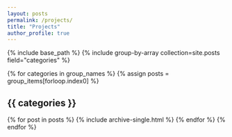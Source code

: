 ```yaml
---
layout: posts
permalink: /projects/
title: "Projects"
author_profile: true
---
```


{% include base_path %}
{% include group-by-array collection=site.posts field="categories" %}

{% for categories in group_names %}
  {% assign posts = group_items[forloop.index0] %}
  <h2 id="{{ categories | slugify }}" class="archive__subtitle">{{ categories }}</h2>
  {% for post in posts %}
    {% include archive-single.html %}
  {% endfor %}
{% endfor %}
